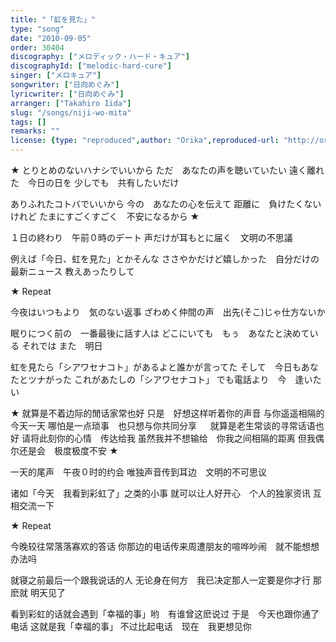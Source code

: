 ```yaml
---
title: "「虹を見た」"
type: "song"
date: "2010-09-05"
order: 30404
discography: ["メロディック・ハード・キュア"]
discographyId: ["melodic-hard-cure"]
singer: ["メロキュア"]
songwriter: ["日向めぐみ"]
lyricwriter: ["日向めぐみ"]
arranger: ["Takahiro Iida"]
slug: "/songs/niji-wo-mita"
tags: []
remarks: ""
license: {type: "reproduced",author: "Orika",reproduced-url: "http://orikamushi.myweb.hinet.net/",reproduced-website: "織歌蟲網站"}
---
```


★ とりとめのないハナシでいいから 
ただ　あなたの声を聴いていたい 
遠く離れた　今日の日を 
少しでも　共有したいだけ 

ありふれたコトバでいいから 
今の　あなたの心を伝えて 
距離に　負けたくないけれど 
たまにすごくすごく　不安になるから ★ 

１日の終わり　午前０時のデート 
声だけが耳もとに届く　文明の不思議 

例えば「今日、虹を見た」とかそんな 
ささやかだけど嬉しかった　自分だけの最新ニュース 
教えあったりして 

★ Repeat 

今夜はいつもより　気のない返事 
ざわめく仲間の声　出先(そこ)じゃ仕方ないか 

眠りにつく前の　一番最後に話す人は 
どこにいても　もぅ　あなたと決めている 
それでは 
また　明日 

虹を見たら「シアワセナコト」があるよと誰かが言ってた 
そして　今日もあなたとツナがった 
これがあたしの「シアワセナコト」 
でも電話より　今　逢いたい

<!-- 翻译 -->

★ 就算是不着边际的閒话家常也好
只是　好想这样听着你的声音
与你遥遥相隔的今天一天
哪怕是一点琐事　也只想与你共同分享
　
就算是老生常谈的寻常话语也好
请将此刻你的心情　传达给我
虽然我并不想输给　你我之间相隔的距离
但我偶尔还是会　极度极度不安 ★ 

一天的尾声　午夜０时的约会
唯独声音传到耳边　文明的不可思议

诸如「今天　我看到彩虹了」之类的小事
就可以让人好开心　个人的独家资讯
互相交流一下

★ Repeat 

今晚较往常落落寡欢的答话
你那边的电话传来周遭朋友的喧哗吵闹　就不能想想办法吗

就寝之前最后一个跟我说话的人
无论身在何方　我已决定那人一定要是你才行
那麽就
明天见了

看到彩虹的话就会遇到「幸福的事」哟　有谁曾这麽说过
于是　今天也跟你通了电话
这就是我「幸福的事」 
不过比起电话　现在　我更想见你
